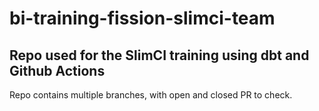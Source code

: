 # bi-training-fission-slimci-team
Repo used for the SlimCI training using dbt and Github Actions
--
Repo contains multiple branches, with open and closed PR to check.
